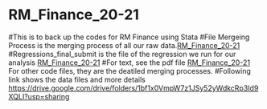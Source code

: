 # RM_Finance_20-21

#This is to back up the codes for RM Finance using Stata
#File Mergeing Process is the merging process of all our raw data.[RM_Finance_20-21](MergingProcess)
#Regressions_final_submit is the file of the regression we run for our analysis [RM_Finance_20-21](Regressions_final_submit)
#For text, see the pdf file [RM_Finance_20-21](Mi_Yun_Kuo_Sophie_Friebe_final_paper.pdf)
For other code files, they are the deatiled merging processes.
#Following link shows the data files and more details
https://drive.google.com/drive/folders/1bf1x0VmpW7z1JSy52yWdkcRp3Id9XQLI?usp=sharing

